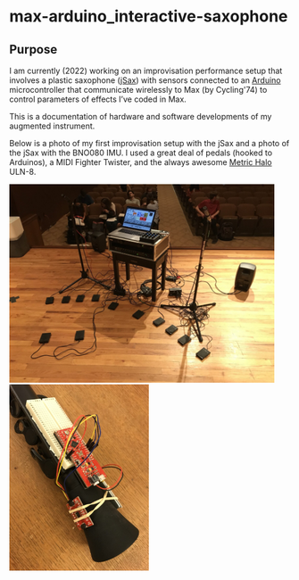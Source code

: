 # max-arduino_interactive-saxophone

## Purpose
I am currently (2022) working on an improvisation performance setup that involves a plastic saxophone ([jSax](https://www.nuvoinstrumental.com/products/jsax/)) with sensors connected to an [Arduino](https://www.arduino.cc) microcontroller that communicate wirelessly to Max (by Cycling'74) to control parameters of effects I’ve coded in Max.

This is a documentation of hardware and software developments of my augmented instrument.

Below is a photo of my first improvisation setup with the jSax and a photo of the jSax with the BNO080 IMU. I used a great deal of pedals (hooked to Arduinos), a MIDI Fighter Twister, and the always awesome [Metric Halo](https://mhsecure.com/metric_halo/home.html) ULN-8.

<img src="/media/2021-performance-setup.jpeg" width="475"> <img src="/media/2021-prototype.jpeg" width="250">
